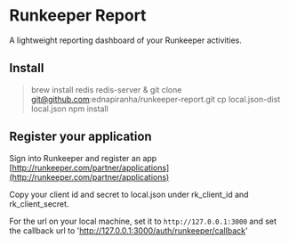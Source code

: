 # Runkeeper Report

A lightweight reporting dashboard of your Runkeeper activities.

## Install

> brew install redis
> redis-server &
> git clone git@github.com:ednapiranha/runkeeper-report.git
> cp local.json-dist local.json
> npm install

## Register your application

Sign into Runkeeper and register an app [http://runkeeper.com/partner/applications](http://runkeeper.com/partner/applications)

Copy your client id and secret to local.json under rk_client_id and rk_client_secret.

For the url on your local machine, set it to `http://127.0.0.1:3000` and set the callback url to 'http://127.0.0.1:3000/auth/runkeeper/callback'
